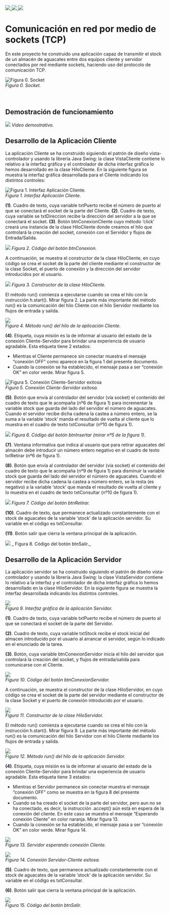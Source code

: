 [![](https://badgen.net/badge/Language/Java/red?icon=kofi) ](https://www.java.com/) [ ![](https://badgen.net/badge/ID/NetBeans/purple) ](https://netbeans.apache.org/) [![](https://img.shields.io/npm/l/markdownlint.svg)](http://opensource.org/licenses/MIT)

# Comunicación en red por medio de sockets (TCP)

En este proyecto he construido una aplicación capaz de transmitir el stock de un almacén de aguacates entre dos equipos cliente y servidor conectados por red mediante sockets, haciendo uso del protocolo de comunicación TCP.

![Figura 0\. Socket](https://github.com/hotomol/sockets/blob/main/Images%20for%20Readme.md/Figura%200.%20Socket.png?raw=true)  
_Figura 0\. Socket._    
<br/><br/>    


## Demostración de funcionamiento

![](https://github.com/hotomol/sockets/blob/main/Images%20for%20Readme.md/demostracion.gif?raw=true) _Video demostrativo._


## Desarrollo de la Aplicación Cliente

La aplicación Cliente se ha construido siguiendo el patrón de diseño vista-controlador y usando la librería Java Swing: la clase VistaCliente contiene lo relativo a la interfaz gráfica y el controlador de dicha interfaz gráfica lo hemos desarrollado en la clase HiloCliente. En la siguiente figura se muestra la interfaz gráfica desarrollada para el Cliente indicando los distintos controles:

![Figura 1\. Interfaz Aplicación Cliente.](https://raw.githubusercontent.com/hotomol/sockets/main/Images%20for%20Readme.md/Figura%201.%20Interfaz%20AppCliente.png)  
_Figura 1\. Interfaz Aplicación Cliente._


**(1)**. Cuadro de texto, cuya variable txtPuerto recibe el número de puerto al que se conectará el socket de la parte del Cliente. **(2)**. Cuadro de texto, cuya variable se txtDireccion recibe la dirección del servidor a la que se conectará el socket. **(3)**. Botón btnConexionCliente cuyo método ‘click’ creará una instancia de la clase HiloCliente donde creamos el hilo que controlará la creación del socket, conexión con el Servidor y flujos de Entrada/Salida.

![](https://github.com/hotomol/sockets/blob/main/Images%20for%20Readme.md/Figura%202.%20C%C3%B3digo%20del%20bot%C3%B3n%20btnConexion.png?raw=true) _Figura 2\. Código del botón btnConexion._


A continuación, se muestra el constructor de la clase HiloCliente, en cuyo código se crea el socket de la parte del cliente mediante el constructor de la clase Socket, el puerto de conexión y la dirección del servidor introducidos por el usuario.

![](https://raw.githubusercontent.com/hotomol/sockets/main/Images%20for%20Readme.md/Figura%203.%20Constructor%20de%20la%20clase%20HiloCliente.png?raw=true) _Figura 3\. Constructor de la clase HiloCliente._


El método run() comienza a ejecutarse cuando se crea el hilo con la instrucción h.start(). Mirar figura 2\. La parte más importante del método run() es la comunicación del hilo Cliente con el hilo Servidor mediante los flujos de entrada y salida.

![](https://raw.githubusercontent.com/hotomol/sockets/main/Images%20for%20Readme.md/Figura%204.%20M%C3%A9todo%20run()%20del%20hilo%20de%20la%20aplicaci%C3%B3n%20Cliente.png?raw=true)  
_Figura 4\. Método run() del hilo de la aplicación Cliente._


**(4)**. Etiqueta, cuya misión es la de informar al usuario del estado de la conexión Cliente-Servidor para brindar una experiencia de usuario agradable. Esta etiqueta tiene 2 estados:

*   Mientras el Cliente permanece sin conectar muestra el mensaje “conexión OFF” como aparece en la figura 1 del presente documento.
*   Cuando la conexión se ha establecido, el mensaje pasa a ser “conexión OK” en color verde. Mirar figura 5.

![Figura 5\. Conexión Cliente-Servidor exitosa](https://raw.githubusercontent.com/hotomol/sockets/main/Images%20for%20Readme.md/Figura%205.%20Conexi%C3%B3n%20Cliente%20exitosa.png)  
_Figura 5\. Conexión Cliente-Servidor exitosa._


**(5)**. Botón que envía al controlador del servidor (vía socket) el contenido del cuadro de texto que le acompaña (nº6 de figura 1) para incrementar la variable stock que guarda del lado del servidor el número de aguacates. Cuando el servidor recibe dicha cadena la castea a número entero, se la suma a la variable ‘stock’ manda el resultado de vuelta al cliente que lo muestra en el cuadro de texto txtConsultar (nº10 de figura 1).

![](https://raw.githubusercontent.com/hotomol/sockets/main/Images%20for%20Readme.md/Figura%206.%20C%C3%B3digo%20del%20bot%C3%B3n%20btnInsertar%20(mirar%20n%C2%BA5%20de%20la%20figura%201).png) _Figura 6\. Código del botón btnInsertar (mirar nº5 de la figura 1)._


**(7)**. Ventana informativa que indica al usuario que para retirar aguacates del almacén debe introducir un número entero negativo en el cuadro de texto txtRetirar (nº6 de figura 1).

**(8)**. Botón que envía al controlador del servidor (vía socket) el contenido del cuadro de texto que le acompaña (nº9 de figura 1) para disminuir la variable stock que guarda del lado del servidor el número de aguacates. Cuando el servidor recibe dicha cadena la castea a número entero, se la resta (es negativo) a la variable ‘stock’ que manda el resultado de vuelta al cliente y lo muestra en el cuadro de texto txtConsultar (nº10 de figura 1).

![](https://raw.githubusercontent.com/hotomol/sockets/main/Images%20for%20Readme.md/Figura%207.%20C%C3%B3digo%20del%20bot%C3%B3n%20btnRetirar.png) _Figura 7\. Código del botón btnRetirar._


**(10)**. Cuadro de texto, que permanece actualizado constantemente con el stock de aguacates de la variable ‘stock’ de la aplicación servidor. Su variable en el código es txtConsultar.

**(11)**. Botón salir que cierra la ventana principal de la aplicación.

![](https://raw.githubusercontent.com/hotomol/sockets/main/Images%20for%20Readme.md/Figura%208.%20C%C3%B3digo%20del%20bot%C3%B3n%20btnSalir.png) _ Figura 8\. Código del botón btnSalir._


## Desarrollo de la Aplicación Servidor

La aplicación servidor se ha construido siguiendo el patrón de diseño vista-controlador y usando la librería Java Swing: la clase VistaServidor contiene lo relativo a la interfaz y el controlador de dicha interfaz gráfica lo hemos desarrollado en la clase HiloServidor. En la siguiente figura se muestra la interfaz desarrollada indicando los distintos controles.

![](https://raw.githubusercontent.com/hotomol/sockets/main/Images%20for%20Readme.md/Figura%209.%20Interfaz%20gr%C3%A1fica%20del%20Servidor.png)  
_Figura 9\. Interfaz gráfica de la aplicación Servidor._


**(1)**. Cuadro de texto, cuya variable txtPuerto recibe el número de puerto al que se conectará el socket de la parte del Servidor.

**(2)**. Cuadro de texto, cuya variable txtStock recibe el stock inicial del almacen introducido por el usuario al arrancar el servidor, según lo indicado en el enunciado de la tarea.

**(3)**. Botón, cuya variable btnConexionServidor inicia el hilo del servidor que controlará la creación del socket, y flujos de entrada/salida para comunicarse con el Cliente.

![](https://raw.githubusercontent.com/hotomol/sockets/main/Images%20for%20Readme.md/Figura%2010.%20C%C3%B3digo%20del%20bot%C3%B3n%20btnConexionServidor.png)  
_Figura 10\. Código del botón btnConexionServidor._


A continuación, se muestra el constructor de la clase HiloServidor, en cuyo código se crea el socket de la parte del servidor mediante el constructor de la clase Socket y el puerto de conexión introducido por el usuario.

![](https://github.com/hotomol/sockets/blob/main/Images%20for%20Readme.md/Figura%2011.%20Constructor%20de%20la%20clase%20HiloServidor.png)  
_Figura 11\. Constructor de la clase HiloServidor._


El método run() comienza a ejecutarse cuando se crea el hilo con la instrucción h.start(). Mirar figura 9\. La parte más importante del método run() es la comunicación del hilo Servidor con el hilo Cliente mediante los flujos de entrada y salida.

![](https://raw.githubusercontent.com/hotomol/sockets/main/Images%20for%20Readme.md/Figura%2012.%20M%C3%A9todo%20run()%20del%20hilo%20de%20la%20aplicaci%C3%B3n%20Servidor.png)  
_Figura 12\. Método run() del hilo de la aplicación Servidor._


**(4)**. Etiqueta, cuya misión es la de informar al usuario del estado de la conexión Cliente-Servidor para brindar una experiencia de usuario agradable. Esta etiqueta tiene 3 estados:

*   Mientras el Servidor permanece sin conectar muestra el mensaje “conexión OFF” como se muestra en la figura 8 del presente documento.
*   Cuando se ha creado el socket de la parte del servidor, pero aun no se ha conectado, es decir, la instrucción .accept() aún está en espera de la conexión del cliente. En este caso se muestra el mensaje “Esperando conexión Cliente” en color naranja. Mirar figura 13.
*   Cuando la conexión se ha establecido, el mensaje pasa a ser “conexión OK” en color verde. Mirar figura 14.

![](https://raw.githubusercontent.com/hotomol/sockets/main/Images%20for%20Readme.md/Figura%2013.%20Servidor%20a%20espera%20de%20conexion.png)  
_Figura 13\. Servidor esperando conexión Cliente._


![](https://raw.githubusercontent.com/hotomol/sockets/main/Images%20for%20Readme.md/Figura%2014.%20Conexi%C3%B3n%20Servidor%20exitosa..png)  
_Figura 14\. Conexión Servidor-Cliente exitosa._


**(5)**. Cuadro de texto, que permanece actualizado constantemente con el stock de aguacates de la variable ‘stock’ de la aplicación servidor. Su variable en el código es txtConsultar.

**(6)**. Botón salir que cierra la ventana principal de la aplicación.

![](https://raw.githubusercontent.com/hotomol/sockets/main/Images%20for%20Readme.md/Figura%2015.%20C%C3%B3digo%20del%20bot%C3%B3n%20btnSalir.png)  
_Figura 15\. Código del botón btnSalir._
